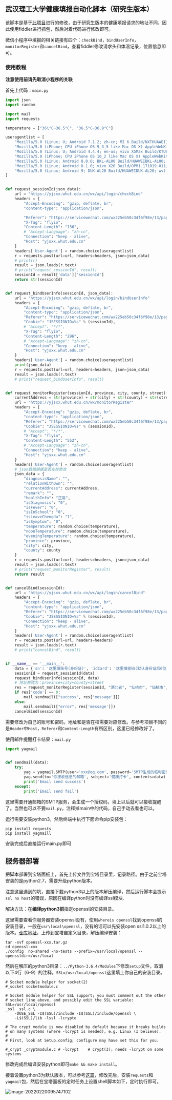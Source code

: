 ## 武汉理工大学健康填报自动化脚本（研究生版本）

该脚本是基于[此项目](https://github.com/xiaozhangtongx/WHUT-JKRBTB
)进行的修改，由于研究生版本的健康填报请求的地址不同，因此使用fiddler进行抓包，然后对着代码进行修改即可。

微信小程序中填报的相关链接有四个：`checkBind`，`bindUserInfo`，`monitorRegister`和`cancelBind`，查看fiddler修改请求头和体温记录，位置信息即可。

### 使用教程

**注意使用前请先取消小程序的关联**

首先上代码：`main.py`

```python
import json
import random

import mail
import requests

temperature = ["36\"C~36.5°C", "36.5°C~36.9°C"]

useragentlist = [
    "Mozilla/5.0 (Linux; U; Android 7.1.2; zh-cn; MI 6 Build/NXTHUAWEI) AppleWebKit/537.36 (KHTML, like Gecko)Version/4.0 MQQBrowser/9.9 Mobile Safari/537.36",
    "Mozilla/5.0 (iPhone; CPU iPhone OS 9_3_5 like Mac OS X) AppleWebKit/601.1.46 (KHTML, like Gecko) Mobile/13G36 baiduboxapp/0_01.5.2.8_enohpi_6311_046/5.3.9_1C2%8enohPi/1099a/7D4BD508A31C4692ACC31489A6AA6FAA3D5694CC7OCARCEMSHG/1",
    "Mozilla/5.0 (Linux; U; Android 4.4.4; en-us; vivo X5Max Build/KTU84P) AppleWebKit/534.30 (KHTML, like Gecko) Version/4.0 UCBrowser/1.0.0.100 U3/0.8.0 Mobile Safari/534.30 AliApp(TB/6.5.0) WindVane/8.0.0 1080X1920 GCanvas/1.4.2.21",
    "Mozilla/5.0 (iPhone; CPU iPhone OS 10_2 like Mac OS X) AppleWebKit/602.3.12 (KHTML, like Gecko) Mobile/14C92 baiduboxapp/0_01.5.2.8_enohpi_8022_2421/2.01_2C2%8enohPi/1099a/05D5623EBB692D46C9C9659B23D68FBD5C7FEB228ORMNJBQOHM/1",
    "Mozilla/5.0 (Linux; Android 8.0.0; BKL-AL00 Build/HUAWEIBKL-AL00; wv) AppleWebKit/537.36 (KHTML, like Gecko) Version/4.0 Chrome/76.0.3809.89 Mobile Safari/537.36 T7/11.19 SP-engine/2.15.0 baiduboxapp/11.19.5.10 (Baidu; P1 8.0.0)",
    "Mozilla/5.0 (Linux; Android 8.1.0; vivo X20 Build/OPM1.171019.011; wv) AppleWebKit/537.36 (KHTML, like Gecko) Version/4.0 Chrome/76.0.3809.89 Mobile Safari/537.36 T7/11.19 SP-engine/2.15.0 baiduboxapp/11.19.5.10 (Baidu; P1 8.1.0)",
    "Mozilla/5.0 (Linux; Android 9; DUK-AL20 Build/HUAWEIDUK-AL20; wv) AppleWebKit/537.36 (KHTML, like Gecko) Version/4.0 Chrome/76.0.3809.89 Mobile Safari/537.36 T7/11.19 SP-engine/2.15.0 baiduboxapp/11.19.5.10 (Baidu; P1 9)"
]


def request_sessionId(json_data):
    url = "https://yjsxx.whut.edu.cn/wx/api/login/checkBind"
    headers = {
        "Accept-Encoding": "gzip, deflate, br",
        "content-type": "application/json",

        "Referer": "https://servicewechat.com/wx225eb50c34f6f98e/13/page-frame.html",
        "X-Tag": "flyio",
        "Content-Length": "136",
        # "Accept-Language": "zh-cn",
        "Connection": "keep - alive",
        "Host": "yjsxx.whut.edu.cn"
    }
    headers['User-Agent'] = random.choice(useragentlist)
    r = requests.post(url=url, headers=headers, json=json_data)
    # print(r)
    result = json.loads(r.text)
    # print("request_sessionId", result)
    sessionId = result['data']['sessionId']
    return str(sessionId)


def request_bindUserInfo(sessionId, json_data):
    url = "https://yjsxx.whut.edu.cn/wx/api/login/bindUserInfo"
    headers = {
        "Accept-Encoding": "gzip, deflate, br",
        "content-type": "application/json",
        "Referer": "https://servicewechat.com/wx225eb50c34f6f98e/13/page-frame.html",
        "Cookie": "JSESSIONID=%s" % (sessionId),
        # "Accept": "*/*",
        "X-Tag": "flyio",
        "Content-Length": "296",
        # "Accept-Language": "zh-cn",
        "Connection": "keep - alive",
        "Host": "yjsxx.whut.edu.cn"
    }
    headers['User-Agent'] = random.choice(useragentlist)
    print(json_data)
    r = requests.post(url=url, headers=headers, json=json_data)
    result = json.loads(r.text)
    # print("request_bindUserInfo", result)


def request_monitorRegister(sessionId, province, city, county, street):
    currentAddress = str(province) + str(city) + str(county) + str(street)
    url = "https://yjsxx.whut.edu.cn/wx/monitorRegister"
    headers = {
        "Accept-Encoding": "gzip, deflate, br",
        "content-type": "application/json",
        "Referer": "https://servicewechat.com/wx225eb50c34f6f98e/13/page-frame.html",
        "Cookie": "JSESSIONID=%s" % (sessionId),
        # "Accept": "*/*",
        "X-Tag": "flyio",
        "Content-Length": "552",
        # "Accept-Language": "zh-cn",
        "Connection": "keep - alive",
        "Host": "yjsxx.whut.edu.cn"
    }
    headers['User-Agent'] = random.choice(useragentlist)
    # json数据根据是否在校修改
    json_data = {
        "diagnosisName": "",
        "relationWithOwn": "",
        "currentAddress": currentAddress,
        "remark": "",
        "healthInfo": "正常",
        "isDiagnosis": "0",
        "isFever": "0",
        "isInSchool": "0",
        "isLeaveChengdu": "1",
        "isSymptom": "0",
        "temperature": random.choice(temperature),
        "noonTemperature": random.choice(temperature),
        "eveningTemperature": random.choice(temperature),
        "province": province,
        "city": city,
        "county": county
    }
    r = requests.post(url=url, headers=headers, json=json_data)
    result = json.loads(r.text)
    # print("request_monitorRegister", result)
    return result


def cancelBind(sessionId):
    url = "https://yjsxx.whut.edu.cn/wx/api/login/cancelBind"
    headers = {
        "Accept-Encoding": "gzip, deflate, br",
        "content-type": "application/json",
        "Referer": "https://servicewechat.com/wx225eb50c34f6f98e/13/page-frame.html",
        "Cookie": "JSESSIONID=%s" % (sessionId),
        "Connection": "keep - alive",
        "Host": "yjsxx.whut.edu.cn"
    }
    headers['User-Agent'] = random.choice(useragentlist)
    r = requests.post(url=url, headers=headers)
    result = json.loads(r.text)
    # print("cancelBind", result)


if __name__ == '__main__':
    data = {'sn': '这里填账号(身份证)', 'idCard': '这里填密码(默认身份证后6位)'}
    sessionId = request_sessionId(data)
    request_bindUserInfo(sessionId, data)
    # 地址格式为：province+city+county+street
    res = request_monitorRegister(sessionId, "湖北省", "仙桃市", "仙桃市", "永乐路6号")
    if res['code'] == 0:
        mail.sendmail(["success", res['message']])
    else:
        mail.sendmail(["error", res['message']])
    cancelBind(sessionId)
```

需要修改为自己的账号和密码，地址和是否在校需要对应修改。与参考项目不同的是`Header`中`Host`，`Referer`和`Content-Length`有所区别，这里已经修改好了。

使用邮件提醒打卡结果：`mail.py`

```python
import yagmail


def sendmail(data):
    try:
        yag = yagmail.SMTP(user='xxx@qq.com', password='SMTP生成的临时密码', host='smtp.qq.com')
        yag.send(to='你接收信息的邮箱', subject='健康打卡', contents=data)
        print('Email send success')
    except:
        print('Email send fail')
```

这里需要开通邮箱的SMTP服务，会生成一个授权码，填上以后就可以接收提醒了。当然也可以不要`mail.py`，注释掉main中的代码，自己手动去看也可以。

运行需要安装python3，然后终端中执行下面命令pip安装包：

```shell
pip install requests
pip install yagmaill
```

安装完成后直接运行main.py即可

## 服务器部署

把脚本部署到宝塔面板上，首先上传文件到宝塔目录里，记录路径。由于之前宝塔安装的是python2.7，需要升级python版本。

注意这里遇到的坑，直接下载python3以上的版本解压编译，然后运行脚本会提示`ssl no host`的错误，原因在编译python时没有编译ssl模块.

解决方法：在**编译python3前**指定openssl的安装目录。

这里需要查看你服务器安装openssl没有，使用`whereis openssl`找到openssl的安装目录，一般在`usr\local\openssl`，没有的话可以先安装open ssl1.0.2以上的版本。[仓库地址](https://github.com/openssl/openssl/releases)，上传到宝塔自定义目录，解压编译安装：

```shell
tar -xvf openssl-xxx.tar.gz
cd openssl-xxx
./config  no-shared -no-tests --prefix=/usr/local/openssl --openssldir=/usr/local
```

然后在解压的python3目录：`../Python-3.6.4/Modules`下修改`setup`文件，取消以下4行（6-9）的注释。`SSL=/usr/local/openssl`这里填上你自己的安装目录。

```
# Socket module helper for socket(2)
#_socket socketmodule.c

# Socket module helper for SSL support; you must comment out the other
# socket line above, and possibly edit the SSL variable:
SSL=/usr/local/openssl
_ssl _ssl.c \
	-DUSE_SSL -I$(SSL)/include -I$(SSL)/include/openssl \
	-L$(SSL)/lib -lssl -lcrypto

# The crypt module is now disabled by default because it breaks builds
# on many systems (where -lcrypt is needed), e.g. Linux (I believe).
#
# First, look at Setup.config; configure may have set this for you.

#_crypt _cryptmodule.c # -lcrypt	# crypt(3); needs -lcrypt on some systems
```

修改完成后编译安装python即可`make && make install`。

接着设置python3为默认版本，可以参考[这篇](https://blog.csdn.net/weixin_41798704/article/details/88238222)，修改完后，安装`requests`和`yagmail`包，然后在宝塔面板的定时任务上设置shell脚本如下，定时执行即可。

![image-20220220095747102](https://blogcdn.nickxie.top/img/image-20220220095747102.png)